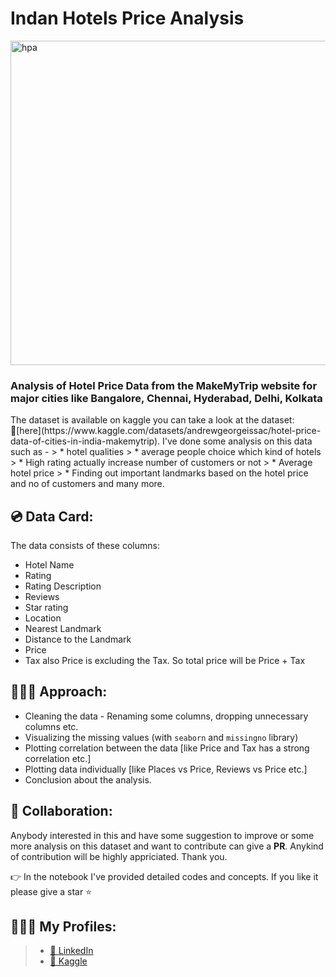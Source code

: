 <h1>Indan Hotels Price Analysis</h1>
<img width="519" alt="hpa" src="https://github.com/SoumyaCO/Hotel-price-data-analysis/assets/101652501/1f8eedd3-3e01-4d08-85e1-f24c59f250ea">

<h3>Analysis of Hotel Price Data from the <b>MakeMyTrip</b> website for major cities like Bangalore, Chennai, Hyderabad, Delhi, Kolkata</h3>
The dataset is available on kaggle you can take a look at the dataset: 🔗[here](https://www.kaggle.com/datasets/andrewgeorgeissac/hotel-price-data-of-cities-in-india-makemytrip). I've done some analysis on this data such as -
> * hotel qualities
> * average people choice which kind of hotels
> * High rating actually increase number of customers or not
> * Average hotel price
> * Finding out important landmarks based on the hotel price and no of customers
and many more.

## 💿 Data Card:
The data consists of these columns:
* Hotel Name
* Rating
* Rating Description
* Reviews
* Star rating
* Location
* Nearest Landmark
* Distance to the Landmark
* Price
* Tax
also Price is excluding the Tax. So total price will be Price + Tax

## 🧑🏻‍💻 Approach:
* Cleaning the data - Renaming some columns, dropping unnecessary columns etc.
* Visualizing the missing values (with `seaborn` and `missingno` library)
* Plotting correlation between the data [like Price and Tax has a strong correlation etc.]
* Plotting data individually [like Places vs Price, Reviews vs Price etc.]
* Conclusion about the analysis.

## 🤝 Collaboration: 
Anybody interested in this and have some suggestion to improve or some more analysis on this dataset and want to contribute can give a **PR**. Anykind of contribution will be highly appriciated. Thank you.

👉 In the notebook I've provided detailed codes and concepts. If you like it please give a star ⭐️
## 🧑🏻‍💻 My Profiles:
> * [🔗 LinkedIn](https://www.linkedin.com/in/soumyadip-bhattacharjya-993974234/)
> * [🔗 Kaggle](https://www.kaggle.com/soumyadipbhat)
